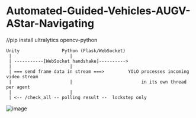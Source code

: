 # Automated-Guided-Vehicles-AUGV-AStar-Navigating

//pip install ultralytics opencv-python

```
Unity                Python (Flask/WebSocket)
 |                      |
 | -----------[WebSocket handshake]---------->
 |                      |
 | === send frame data in stream ===>         YOLO processes incoming video stream
 |                      |                          in its own thread per agent
 |                      |
 | <-- /check_all -- polling result --  lockstep only
```

![image](https://github.com/user-attachments/assets/e1db263f-cc92-44db-8ba2-86d8c53b5298)
